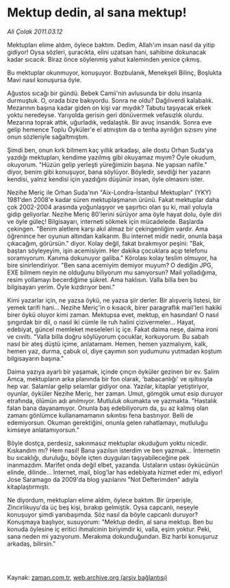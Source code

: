 # Mektup dedin, al sana mektup!

*Ali Çolak 2011.03.12*

<td class="columnist-detail">
<p>Mektupları elime aldım, öylece baktım. Dedim, Allah'ım insan nasıl da yitip gidiyor! Oysa sözleri, şuracıkta, elini uzatsan hani, sahibine dokunacak kadar sıcacık. Biraz önce söylenmiş yahut kaleminden yenice çıkmış.</p>
<p>
<div id="haberMetinDiv">
<p>Bu mektuplar okunmuyor, konuşuyor. Bozbulanık, Menekşeli Bilinç, Boşlukta Mavi nasıl konuşursa öyle.
<p>Ağustos sıcağı bir gündü. Bebek Camii'nin avlusunda bir dolu insanla durmuştuk. O, orada bize bakıyordu. Sonra ne oldu? Dağılıverdi kalabalık. Mezarının başına kadar giden on kişi var mıydık? Tabutu taşıyacak erkek yoktu neredeyse. Yarıyolda gerisin geri dönüvermek vefasızlık olurdu. Mezarına toprak attık, uğurladık, vedalaştık. Bir avuç insandık. Sonra eve gelip hemence Toplu Öyküler'e el atmıştım da o tenha ayrılığın sızısını yine onun sözleriyle sağaltmıştım.
<p>Şimdi ben, onun kırk bilmem kaç yıllık arkadaşı, aile dostu Orhan Suda'ya yazdığı mektupları, kendime yazılmış gibi okuyamaz mıyım? Öyle okudum, okuyorum. "Hüzün gelip yerleşti yüreğimizin başına. Ne yapsan nafile." diyor, benim gibi konuşuyor, bana söylüyor. Böyledir, sevdiği her yazarın kendisi, yalnız kendisi için yazdığını düşünür insan, öyle olmasını ister.
<p>Nezihe Meriç ile Orhan Suda'nın "Aix-Londra-İstanbul Mektupları" (YKY) 1981'den 2008'e kadar süren mektuplaşmanın ürünü. Fakat mektuplar daha çok 2002-2004 arasında yoğunlaşıyor ve şaşırtıcı olan şu ki, mail yoluyla gidip geliyorlar. Nezihe Meriç 80'lerini sürüyor ama öyle hayat dolu, öyle diri ve öyle güleç! Bilgisayarı, interneti sökmek için mücadelede. Başlarda çekingen. "Benim aletlere karşı akıl almaz bir çekingenliğim vardır. Ama öğrenince her oyunun altından kalkarım. Bu internet midir nedir, onunla başa çıkacağım, görürsün." diyor. Kolay değil, fakat bırakmıyor peşini: "Bak, baştan söyleyeyim, işin acemisiyim. Her dakika çocuklara açıp telefonu soramıyorum. Kanıma dokunuyor galiba." Körolası kolay teslim olmuyor, ha bire sinirlendiriyor. "Ben sana acemiyim demiyor muyum? O dediğin JPG, EXE bilmem neyin ne olduğunu biliyorum mu sanıyorsun? Mail yolladığıma, resim yollamayı becerdiğime şükret. Ama haklısın. Valla billa ben bu bilgisayarı yerim. Öyle kızdırıyor beni."
<p>Kimi yazarlar için, ne yazsa öykü, ne yazsa şiir derler. Bir alışveriş listesi, bir yemek tarifi hani... Nezihe Meriç'in o kısacık, birer paragraflık mail'leri hakiki birer öykü oluyor kimi zaman. Mektupsa evet, mektup, en hasından! O nasıl şıngırdak bir dil, o nasıl iki cümle ile ruh halini çizivermeler... Hayat, edebiyat, güncel memleket meseleleri iç içe. Fakat daima neşe, daima ironi ve cıvıltı. "Valla billa doğru söylüyorum çocuklar, korkuyorum. Bu sabah nasıl bir ateş düştü içime, anlatamam. Hemen, hemen yazmalıyım, kalk, hemen yaz, durma, çabuk ol, diye çayımın son yudumunu yutmadan koştum bilgisayarın başına."
<p>Daima yazıya ayarlı bir yaşamak, içinde çınçın öyküler gezinen bir ev. Salim Amca, mektupların arka planında bir fon olarak, 'babacanlığı' ve ışıltısıyla hep var. Salamlar gelip selamlar gidiyor ona. Yazılar, kitaplar yetiştiriyor, oyunlar, öyküler Nezihe Meriç, her zaman. Umut, gömgök umut esip duruyor etrafında, ölümün adı anılmıyor. Mutluluk okumakta ve yazmakta. "Hastalık falan bana dayanamıyor. Onunla baş edebiliyorum da, şu az kalmış olan zamanı gönlümce kullanamamanın sıkıntısı fena bastırıyor. Belli de edemiyorsun. Okuman gerektiğini, onunla gelen rahatlamayı, mutluluğu kimseye anlatamıyorsun."
<p>Böyle dostça, perdesiz, sakınmasız mektuplar okuduğum yoktu nicedir. Kıskandım mı? Hem nasıl! Bana yazılsın isterdim ve ben yazmak... İnternetin bu sıcaklığı, duruluğu, böyle içten duyguları taşıyabileceğine pek inanmazdım. Marifet onda değil elbet, yazanda. Ustaların ustası öykücünün elinde, dilinde... İnternet, mail, blog'lar has edebiyata hizmet eder mi, ediyor! Jose Saramago da 2009'da blog yazılarını "Not Defterimden" adıyla kitaplaştırmıştı.
<p>Ne diyordum, mektupları elime aldım, öylece baktım. Bir ürperişle, Zincirlikuyu'da üç beş kişi, bırakıp gelmiştik. Oysa capcanlı, neşeyle konuşuyor şimdi yanıbaşımda. Söz nasıl da böyle capcanlı duruyor? Konuşmaya başlıyor, susuyorum: "Mektup dedin, al sana mektup. Ben bu konuda öylesine iç eritici ihmalcinin biriyimdir ki, valla, eşim yoktur. Peki, sana neden mi yazıyorum. Merakıma dokunduğundan. Biz harbi konuşuruz arkadaş, bilirsin." </p></p></p></p></p></p></p></p></div>
</p>


<p><br>
		 </br></p></td>

Kaynak: [zaman.com.tr](http://zaman.com.tr/yazar.do?yazino=1106169), [web.archive.org (arşiv bağlantısı)](http://web.archive.org/web/20110405203309/http://zaman.com.tr:80/yazar.do?yazino=1106169)
